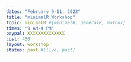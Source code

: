 ```yaml
---
dates: "February 9-11, 2022"
title: "minimalR Workshop"
topic: minimalR #[minimalR, generalR, mothur]
times: "9 AM-4 PM"
paypal: XXXXXXXXXXXXXX
cost: 450
layout: workshop
status: past #[live, past]
---
```

